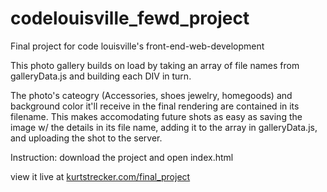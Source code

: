 # codelouisville_fewd_project
Final project for code louisville's front-end-web-development

This photo gallery builds on load by taking an array of file names from galleryData.js and building each DIV in turn.

The photo's cateogry (Accessories, shoes jewelry, homegoods) and background color it'll receive in the final rendering are contained in its filename. This makes accomodating future shots as easy as saving the image w/ the details in its file name, adding it to the array in galleryData.js, and uploading the shot to the server.


Instruction: 
download the project and open index.html

view it live at [kurtstrecker.com/final_project](http://kurtstrecker.com/final_project/)
